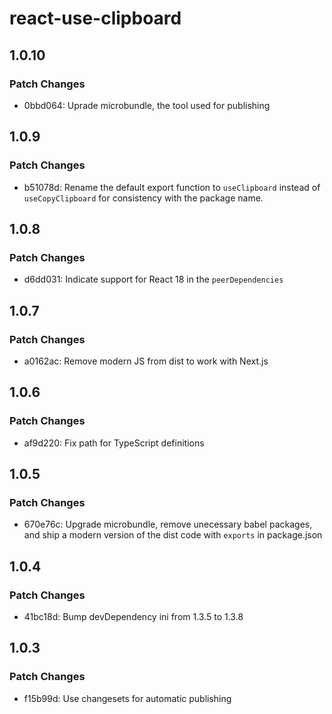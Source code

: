 # react-use-clipboard

## 1.0.10

### Patch Changes

- 0bbd064: Uprade microbundle, the tool used for publishing

## 1.0.9

### Patch Changes

- b51078d: Rename the default export function to `useClipboard` instead of `useCopyClipboard` for consistency with the package name.

## 1.0.8

### Patch Changes

- d6dd031: Indicate support for React 18 in the `peerDependencies`

## 1.0.7

### Patch Changes

- a0162ac: Remove modern JS from dist to work with Next.js

## 1.0.6

### Patch Changes

- af9d220: Fix path for TypeScript definitions

## 1.0.5

### Patch Changes

- 670e76c: Upgrade microbundle, remove unecessary babel packages, and ship a modern version of the dist code with `exports` in package.json

## 1.0.4

### Patch Changes

- 41bc18d: Bump devDependency ini from 1.3.5 to 1.3.8

## 1.0.3

### Patch Changes

- f15b99d: Use changesets for automatic publishing
